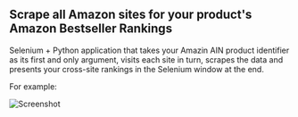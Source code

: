 ## Scrape all Amazon sites for your product's Amazon Bestseller Rankings

Selenium + Python application that takes your Amazin AIN product identifier as its first and only argument, visits each site in turn, scrapes the data and presents your cross-site rankings in the Selenium window at the end.

For example:

![Screenshot](doc/img/screenshot.png)
